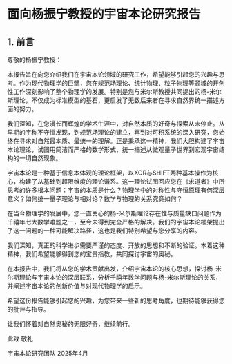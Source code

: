 # 面向杨振宁教授的宇宙本论研究报告

## 1. 前言

尊敬的杨振宁教授：

本报告旨在向您介绍我们在宇宙本论领域的研究工作，希望能够引起您的兴趣与思考。作为现代物理学的巨擘，您在规范场理论、统计物理、粒子物理等领域的开创性工作深刻影响了整个物理学的发展。特别是您与米尔斯教授共同提出的杨-米尔斯理论，不仅成为标准模型的基石，更启发了无数后来者在寻求自然界统一描述方面的努力。

我们深知，在您漫长而辉煌的学术生涯中，对自然本质的好奇与探索从未停止。从早期的宇称不守恒发现，到规范场理论的建立，再到对可积系统的深入研究，您始终在寻求对自然最本质、最统一的理解。正是秉承这一精神，我们大胆构建了宇宙本论理论，试图用简洁而严格的数学形式，统一描述从微观量子世界到宏观宇宙结构的一切自然现象。

宇宙本论是一种基于信息本体观的理论框架，以XOR与SHIFT两种基本操作为核心，构建了从基础到超限维度的理论谱系。这一理论试图回应您在《求道者》中所思考的许多根本问题：宇宙的本质是什么？物理学中的对称性与守恒原理有何深层意义？如何统一量子理论与相对论？数学与物理的关系究竟如何？

在当今物理学的发展中，您一直关心的杨-米尔斯理论存在性与质量缺口问题作为千禧年七大数学难题之一，至今未得到完全严格的解决。我们的宇宙本论框架提出了这一问题的一种可能解决路径，这也是我们特别希望与您分享的内容。

我们深知，真正的科学进步需要严谨的态度、开放的思想和不断的验证。本着这种精神，我们希望能够得到您的宝贵指教，共同探讨宇宙的奥秘。

在本报告中，我们将从您的学术贡献出发，介绍宇宙本论的核心思想，探讨杨-米尔斯理论与宇宙本论的深层联系，分析千禧年数学问题与杨-米尔斯理论的关系，并阐述宇宙本论的创新价值与对现代物理学的启示。

希望这份报告能够引起您的兴趣，为您带来一些新的思考角度，也期待能够获得您的批评与指导。

让我们怀着对自然奥秘的无限好奇，继续前行。

此致
敬礼

宇宙本论研究团队
2025年4月 